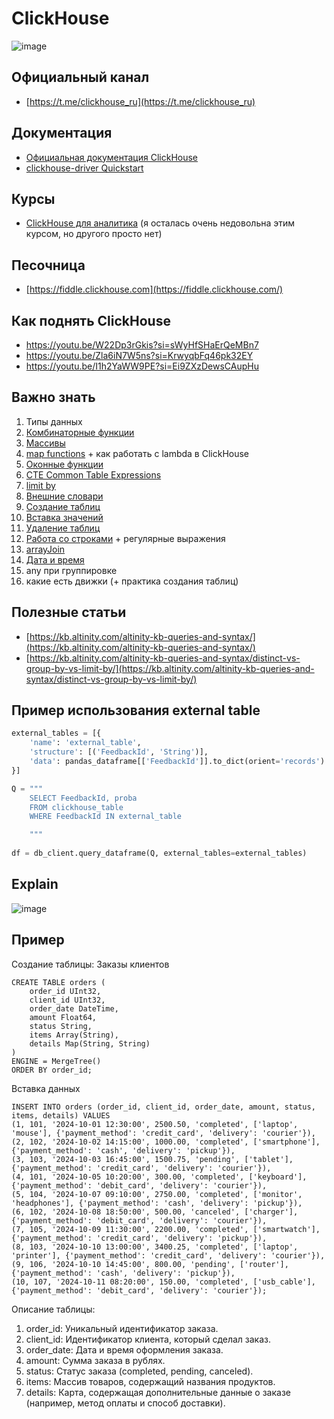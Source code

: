 
# ClickHouse

![image](https://github.com/user-attachments/assets/1d7d2015-57f5-4fd3-877b-0d58546c74b2)


## Официальный канал

- [https://t.me/clickhouse_ru](https://t.me/clickhouse_ru)

## Документация

- [Официальная документация ClickHouse](https://clickhouse.com/docs/)
- [clickhouse-driver Quickstart](https://clickhouse-driver.readthedocs.io/en/latest/quickstart.html)

## Курсы

- [ClickHouse для аналитика](https://stepik.org/course/100210) (я осталась очень недовольна этим курсом, но другого просто нет)

## Песочница

- [https://fiddle.clickhouse.com](https://fiddle.clickhouse.com/)

## Как поднять ClickHouse
- https://youtu.be/W22Dp3rGkis?si=sWyHfSHaErQeMBn7
- https://youtu.be/Zla6iN7W5ns?si=KrwyqbFq46pk32EY
- https://youtu.be/I1h2YaWW9PE?si=Ei9ZXzDewsCAupHu

## Важно знать

1. Типы данных 
2. [Комбинаторные функции](https://clickhouse.com/docs/ru/sql-reference/aggregate-functions/combinators)
3. [Массивы](https://clickhouse.com/docs/en/sql-reference/functions/array-functions)
4. [map functions](https://clickhouse.com/docs/ru/sql-reference/functions/tuple-map-functions) + как работать с lambda в ClickHouse
5. [Оконные функции](https://clickhouse.com/docs/en/sql-reference/window-functions)
6. [CTE Common Table Expressions](https://clickhouse.com/docs/en/sql-reference/statements/select/with)
7. [limit by](https://clickhouse.com/docs/en/sql-reference/statements/select/limit-by)
8. [Внешние словари](https://clickhouse.com/docs/en/sql-reference/functions/ext-dict-functions)
9. [Создание таблиц](https://clickhouse.com/docs/ru/sql-reference/statements/create/table)
10. [Вставка значений](https://clickhouse.com/docs/ru/sql-reference/statements/insert-into)
11. [Удаление таблиц](https://clickhouse.com/docs/ru/sql-reference/statements/drop)
12. [Работа со строками](https://clickhouse.com/docs/en/sql-reference/functions/string-search-functions) + регулярные выражения
13. [arrayJoin](https://clickhouse.com/docs/en/sql-reference/functions/array-join)
14. [Дата и время](https://clickhouse.com/docs/en/sql-reference/functions/date-time-functions)
15. any при группировке
16. какие есть движки (+ практика создания таблиц)

  

  

  

## Полезные статьи

- [https://kb.altinity.com/altinity-kb-queries-and-syntax/](https://kb.altinity.com/altinity-kb-queries-and-syntax/)
- [https://kb.altinity.com/altinity-kb-queries-and-syntax/distinct-vs-group-by-vs-limit-by/](https://kb.altinity.com/altinity-kb-queries-and-syntax/distinct-vs-group-by-vs-limit-by/)

## Пример использования external table

```Python
external_tables = [{
	'name': 'external_table',
	'structure': [('FeedbackId', 'String')],
	'data': pandas_dataframe[['FeedbackId']].to_dict(orient='records')
}]

Q = """
	SELECT FeedbackId, proba
	FROM clickhouse_table
	WHERE FeedbackId IN external_table

	"""
	
df = db_client.query_dataframe(Q, external_tables=external_tables)
```

## Explain 
![image](https://github.com/user-attachments/assets/9bbe5831-f7e1-4581-abce-acf77c5ad470)


## Пример 
Создание таблицы: Заказы клиентов
```
CREATE TABLE orders (
    order_id UInt32,
    client_id UInt32,
    order_date DateTime,
    amount Float64,
    status String,
    items Array(String),
    details Map(String, String)
) 
ENGINE = MergeTree()
ORDER BY order_id;
```
Вставка данных
```
INSERT INTO orders (order_id, client_id, order_date, amount, status, items, details) VALUES
(1, 101, '2024-10-01 12:30:00', 2500.50, 'completed', ['laptop', 'mouse'], {'payment_method': 'credit_card', 'delivery': 'courier'}),
(2, 102, '2024-10-02 14:15:00', 1000.00, 'completed', ['smartphone'], {'payment_method': 'cash', 'delivery': 'pickup'}),
(3, 103, '2024-10-03 16:45:00', 1500.75, 'pending', ['tablet'], {'payment_method': 'credit_card', 'delivery': 'courier'}),
(4, 101, '2024-10-05 10:20:00', 300.00, 'completed', ['keyboard'], {'payment_method': 'debit_card', 'delivery': 'courier'}),
(5, 104, '2024-10-07 09:10:00', 2750.00, 'completed', ['monitor', 'headphones'], {'payment_method': 'cash', 'delivery': 'pickup'}),
(6, 102, '2024-10-08 18:50:00', 500.00, 'canceled', ['charger'], {'payment_method': 'debit_card', 'delivery': 'courier'}),
(7, 105, '2024-10-09 11:30:00', 2200.00, 'completed', ['smartwatch'], {'payment_method': 'credit_card', 'delivery': 'pickup'}),
(8, 103, '2024-10-10 13:00:00', 3400.25, 'completed', ['laptop', 'printer'], {'payment_method': 'credit_card', 'delivery': 'courier'}),
(9, 106, '2024-10-10 14:45:00', 800.00, 'pending', ['router'], {'payment_method': 'cash', 'delivery': 'pickup'}),
(10, 107, '2024-10-11 08:20:00', 150.00, 'completed', ['usb_cable'], {'payment_method': 'debit_card', 'delivery': 'courier'});
```

Описание таблицы:

1. order_id: Уникальный идентификатор заказа.
2. client_id: Идентификатор клиента, который сделал заказ.
3. order_date: Дата и время оформления заказа.
4. amount: Сумма заказа в рублях.
5. status: Статус заказа (completed, pending, canceled).
6. items: Массив товаров, содержащий названия продуктов.
7. details: Карта, содержащая дополнительные данные о заказе (например, метод оплаты и способ доставки).

